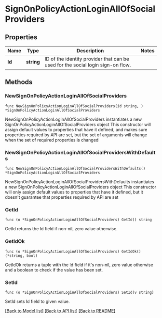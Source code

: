# SignOnPolicyActionLoginAllOfSocialProviders

## Properties

Name | Type | Description | Notes
------------ | ------------- | ------------- | -------------
**Id** | **string** | ID of the identity provider that can be used for the social login sign-on flow. | 

## Methods

### NewSignOnPolicyActionLoginAllOfSocialProviders

`func NewSignOnPolicyActionLoginAllOfSocialProviders(id string, ) *SignOnPolicyActionLoginAllOfSocialProviders`

NewSignOnPolicyActionLoginAllOfSocialProviders instantiates a new SignOnPolicyActionLoginAllOfSocialProviders object
This constructor will assign default values to properties that have it defined,
and makes sure properties required by API are set, but the set of arguments
will change when the set of required properties is changed

### NewSignOnPolicyActionLoginAllOfSocialProvidersWithDefaults

`func NewSignOnPolicyActionLoginAllOfSocialProvidersWithDefaults() *SignOnPolicyActionLoginAllOfSocialProviders`

NewSignOnPolicyActionLoginAllOfSocialProvidersWithDefaults instantiates a new SignOnPolicyActionLoginAllOfSocialProviders object
This constructor will only assign default values to properties that have it defined,
but it doesn't guarantee that properties required by API are set

### GetId

`func (o *SignOnPolicyActionLoginAllOfSocialProviders) GetId() string`

GetId returns the Id field if non-nil, zero value otherwise.

### GetIdOk

`func (o *SignOnPolicyActionLoginAllOfSocialProviders) GetIdOk() (*string, bool)`

GetIdOk returns a tuple with the Id field if it's non-nil, zero value otherwise
and a boolean to check if the value has been set.

### SetId

`func (o *SignOnPolicyActionLoginAllOfSocialProviders) SetId(v string)`

SetId sets Id field to given value.



[[Back to Model list]](../README.md#documentation-for-models) [[Back to API list]](../README.md#documentation-for-api-endpoints) [[Back to README]](../README.md)


